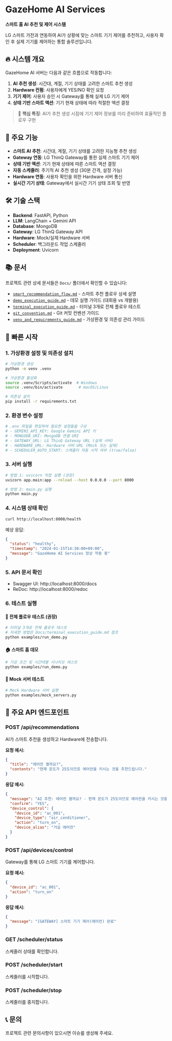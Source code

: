 # GazeHome AI Services

**스마트 홈 AI 추천 및 제어 시스템**

LG 스마트 가전과 연동하여 AI가 상황에 맞는 스마트 기기 제어를 추천하고, 사용자 확인 후 실제 기기를 제어하는 통합 솔루션입니다.

## 🔥 시스템 개요

GazeHome AI 서버는 다음과 같은 흐름으로 작동합니다:

1. **AI 추천 생성**: 시간대, 계절, 기기 상태를 고려한 스마트 추천 생성
2. **Hardware 컨펌**: 사용자에게 YES/NO 확인 요청
3. **기기 제어**: 사용자 승인 시 Gateway를 통해 실제 LG 기기 제어
4. **상태 기반 스마트 액션**: 기기 현재 상태에 따라 적절한 액션 결정

> 🎯 **핵심 특징**: AI가 추천 생성 시점에 기기 제어 정보를 미리 준비하여 효율적인 플로우 구현

## 🚀 주요 기능

- **스마트 AI 추천**: 시간대, 계절, 기기 상태를 고려한 지능형 추천 생성
- **Gateway 연동**: LG ThinQ Gateway를 통한 실제 스마트 기기 제어
- **상태 기반 액션**: 기기 현재 상태에 따른 스마트 액션 결정
- **자동 스케줄러**: 주기적 AI 추천 생성 (30분 간격, 설정 가능)
- **Hardware 연동**: 사용자 확인을 위한 Hardware 서버 통신
- **실시간 기기 상태**: Gateway에서 실시간 기기 상태 조회 및 반영

## 🛠️ 기술 스택

- **Backend**: FastAPI, Python
- **LLM**: LangChain + Gemini API
- **Database**: MongoDB
- **Gateway**: LG ThinQ Gateway API
- **Hardware**: Mock/실제 Hardware 서버
- **Scheduler**: 백그라운드 작업 스케줄러
- **Deployment**: Uvicorn

## 📚 문서

프로젝트 관련 상세 문서들은 `Docs/` 폴더에서 확인할 수 있습니다:

- [`smart_recommendation_flow.md`](Docs/smart_recommendation_flow.md) - 스마트 추천 플로우 상세 설명
- [`demo_execution_guide.md`](Docs/demo_execution_guide.md) - 데모 실행 가이드 (대회용 vs 개발용)
- [`terminal_execution_guide.md`](Docs/terminal_execution_guide.md) - 터미널 3개로 전체 플로우 테스트
- [`git_convention.md`](Docs/git_convention.md) - Git 커밋 컨벤션 가이드
- [`venv_and_requirements_guide.md`](Docs/venv_and_requirements_guide.md) - 가상환경 및 의존성 관리 가이드

## 🚀 빠른 시작

### 1. 가상환경 설정 및 의존성 설치
```bash
# 가상환경 생성
python -m venv .venv

# 가상환경 활성화
source .venv/Scripts/activate  # Windows
source .venv/bin/activate       # macOS/Linux

# 의존성 설치
pip install -r requirements.txt
```

### 2. 환경 변수 설정
```bash
# .env 파일을 편집하여 필요한 설정들을 구성
# - GEMINI_API_KEY: Google Gemini API 키
# - MONGODB_URI: MongoDB 연결 URI
# - GATEWAY_URL: LG ThinQ Gateway URL (실제 서버)
# - HARDWARE_URL: Hardware 서버 URL (Mock 또는 실제)
# - SCHEDULER_AUTO_START: 스케줄러 자동 시작 여부 (true/false)
```

### 3. 서버 실행
```bash
# 방법 1: uvicorn 직접 실행 (권장)
uvicorn app.main:app --reload --host 0.0.0.0 --port 8000

# 방법 2: main.py 실행
python main.py
```

### 4. 시스템 상태 확인
```bash
curl http://localhost:8000/health
```

예상 응답:
```json
{
  "status": "healthy",
  "timestamp": "2024-01-15T14:30:00+09:00",
  "message": "GazeHome AI Services 정상 작동 중"
}
```

### 5. API 문서 확인
- Swagger UI: http://localhost:8000/docs
- ReDoc: http://localhost:8000/redoc

### 6. 테스트 실행

#### 🎯 전체 플로우 테스트 (권장)
```bash
# 터미널 3개로 전체 플로우 테스트
# 자세한 방법은 Docs/terminal_execution_guide.md 참조
python examples/run_demo.py
```

#### 🏠 스마트 홈 데모
```bash
# 기상 조건 및 시간대별 시나리오 테스트
python examples/run_demo.py
```

#### 🔧 Mock 서버 테스트
```bash
# Mock Hardware 서버 실행
python examples/mock_servers.py
```

## 📡 주요 API 엔드포인트

### POST /api/recommendations
AI가 스마트 추천을 생성하고 Hardware에 전송합니다.

**요청 예시:**
```json
{
  "title": "에어컨 켤까요?",
  "contents": "현재 온도가 25도이므로 에어컨을 키시는 것을 추천드립니다."
}
```

**응답 예시:**
```json
{
  "message": "AI 추천: 에어컨 켤까요? - 현재 온도가 25도이므로 에어컨을 키시는 것을 추천드립니다.",
  "confirm": "YES",
  "device_control": {
    "device_id": "ac_001",
    "device_type": "air_conditioner",
    "action": "turn_on",
    "device_alias": "거실 에어컨"
  }
}
```

### POST /api/devices/control
Gateway를 통해 LG 스마트 기기를 제어합니다.

**요청 예시:**
```json
{
  "device_id": "ac_001",
  "action": "turn_on"
}
```

**응답 예시:**
```json
{
  "message": "[GATEWAY] 스마트 기기 제어(에어컨) 완료"
}
```

### GET /scheduler/status
스케줄러 상태를 확인합니다.

### POST /scheduler/start
스케줄러를 시작합니다.

### POST /scheduler/stop
스케줄러를 중지합니다.

## 📞 문의

프로젝트 관련 문의사항이 있으시면 이슈를 생성해 주세요.
